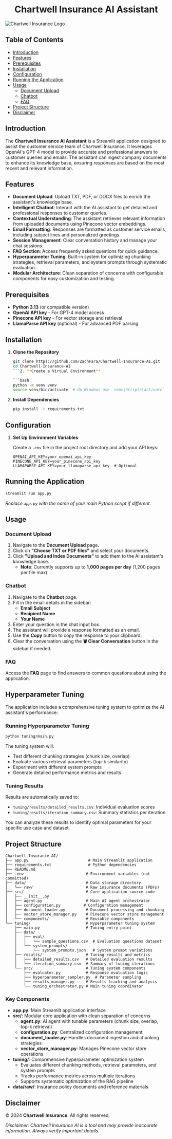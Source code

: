 <h1 align="center">
Chartwell Insurance AI Assistant
</h1>

![Chartwell Insurance Logo](https://www.chartwellins.com/img/~www.chartwellins.com/layout-assets/logo.png)

## Table of Contents

- [Introduction](#introduction)
- [Features](#features)
- [Prerequisites](#prerequisites)
- [Installation](#installation)
- [Configuration](#configuration)
- [Running the Application](#running-the-application)
- [Usage](#usage)
  - [Document Upload](#document-upload)
  - [Chatbot](#chatbot)
  - [FAQ](#faq)
- [Project Structure](#project-structure)
- [Disclaimer](#disclaimer)

## Introduction

The **Chartwell Insurance AI Assistant** is a Streamlit application designed to assist the customer service team of Chartwell Insurance. It leverages OpenAI's GPT-4 model to provide accurate and professional answers to customer queries and emails. The assistant can ingest company documents to enhance its knowledge base, ensuring responses are based on the most recent and relevant information.

## Features

- **Document Upload**: Upload TXT, PDF, or DOCX files to enrich the assistant's knowledge base.
- **Intelligent Chatbot**: Interact with the AI assistant to get detailed and professional responses to customer queries.
- **Contextual Understanding**: The assistant retrieves relevant information from uploaded documents using Pinecone vector embeddings.
- **Email Formatting**: Responses are formatted as customer service emails, including subject lines and personalized greetings.
- **Session Management**: Clear conversation history and manage your chat sessions.
- **FAQ Section**: Access frequently asked questions for quick guidance.
- **Hyperparameter Tuning**: Built-in system for optimizing chunking strategies, retrieval parameters, and system prompts through systematic evaluation.
- **Modular Architecture**: Clean separation of concerns with configurable components for easy customization and testing.


## Prerequisites

- **Python 3.13** (or compatible version)
- **OpenAI API key** - For GPT-4 model access
- **Pinecone API key** - For vector storage and retrieval
- **LlamaParse API key** (optional) - For advanced PDF parsing

## Installation

1. **Clone the Repository**

   ```bash
   git clone https://github.com/ZachFara/Chartwell-Insurance-AI.git
   cd Chartwell-Insurance-AI
   ```2. **Create a Virtual Environment**

   ```bash
   python -m venv venv
   source venv/bin/activate  # On Windows use `venv\Scripts\activate`
   ```

3. **Install Dependencies**

   ```bash
   pip install -r requirements.txt
   ```

## Configuration

1. **Set Up Environment Variables**

   Create a `.env` file in the project root directory and add your API keys:

   ```env
   OPENAI_API_KEY=your_openai_api_key
   PINECONE_API_KEY=your_pinecone_api_key
   LLAMAPARSE_API_KEY=your_llamaparse_api_key  # Optional
   ```

## Running the Application

```bash
streamlit run app.py
```

*Replace `app.py` with the name of your main Python script if different.*

## Usage

### Document Upload

1. Navigate to the **Document Upload** page.
2. Click on **"Choose TXT or PDF files"** and select your documents.
3. Click **"Upload and Index Documents"** to add them to the AI assistant's knowledge base.
   - **Note**: Currently supports up to **1,000 pages per day** (1,200 pages per file max).

### Chatbot

1. Navigate to the **Chatbot** page.
2. Fill in the email details in the sidebar:
   - **Email Subject**
   - **Recipient Name**
   - **Your Name**
3. Enter your question in the chat input box.
4. The assistant will provide a response formatted as an email.
5. Use the **Copy** button to copy the response to your clipboard.
6. Clear the conversation using the **🗑️ Clear Conversation** button in the sidebar if needed.

### FAQ

Access the **FAQ** page to find answers to common questions about using the application.

## Hyperparameter Tuning

The application includes a comprehensive tuning system to optimize the AI assistant's performance:

### Running Hyperparameter Tuning

```bash
python tuning/main.py
```

The tuning system will:
- Test different chunking strategies (chunk size, overlap)
- Evaluate various retrieval parameters (top-k similarity)
- Experiment with different system prompts
- Generate detailed performance metrics and results

### Tuning Results

Results are automatically saved to:
- `tuning/results/detailed_results.csv`: Individual evaluation scores
- `tuning/results/iteration_summary.csv`: Summary statistics per iteration

You can analyze these results to identify optimal parameters for your specific use case and dataset.

## Project Structure

```
Chartwell-Insurance-AI/
├── app.py                          # Main Streamlit application
├── requirements.txt                # Python dependencies
├── README.md
├── .env                           # Environment variables (not committed)
├── data/                          # Data storage directory
│   └── raw/                       # Raw insurance documents (PDFs)
├── src/                           # Core application source code
│   ├── __init__.py
│   ├── agent.py                   # Main AI agent orchestrator
│   ├── configuration.py          # Configuration management
│   ├── document_loader.py         # Document processing and chunking
│   ├── vector_store_manager.py    # Pinecone vector store management
│   └── components/                # Reusable components
└── tuning/                        # Hyperparameter tuning system
    ├── main.py                    # Tuning entry point
    ├── data/
    │   ├── eval/
    │   │   └── sample_questions.csv  # Evaluation questions dataset
    │   └── system_prompts/
    │       └── system_prompts.json   # System prompt variations
    ├── results/                   # Tuning results and metrics
    │   ├── detailed_results.csv   # Detailed evaluation results
    │   └── iteration_summary.csv  # Summary of tuning iterations
    └── src/                       # Tuning system components
        ├── evaluator.py           # Response evaluation logic
        ├── hyperparameter_sampler.py  # Parameter sampling
        ├── results_manager.py     # Results tracking and analysis
        └── tuning_orchestrator.py # Main tuning coordinator
```

### Key Components

- **app.py**: Main Streamlit application interface
- **src/**: Modular core application with clean separation of concerns
  - **agent.py**: AI agent with tunable parameters (chunk size, overlap, top-k retrieval)
  - **configuration.py**: Centralized configuration management
  - **document_loader.py**: Handles document ingestion and chunking strategies
  - **vector_store_manager.py**: Manages Pinecone vector store operations
- **tuning/**: Comprehensive hyperparameter optimization system
  - Evaluates different chunking methods, retrieval parameters, and system prompts
  - Tracks performance metrics across multiple iterations
  - Supports systematic optimization of the RAG pipeline
- **data/raw/**: Insurance policy documents and reference materials



## Disclaimer

© 2024 **Chartwell Insurance**. All rights reserved.

*Disclaimer: Chartwell Insurance AI is a tool and may provide inaccurate information. Always verify important details.*

